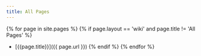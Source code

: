 ```yaml
---
title: All Pages
---
```


{% for page in site.pages %}
  {% if page.layout == 'wiki' and page.title != 'All Pages' %}
- [{{page.title}}]({{ page.url }})
  {% endif %}
{% endfor %}
